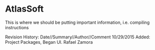 # AtlasSoft
This is where we should be putting important information, i.e. compiling instructions

Revision History:
Date//Summary//Author//Comment
10/29/2015  Added: Project Packages, Began UI.  Rafael Zamora  
